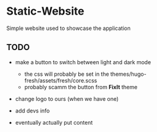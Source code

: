 # Static-Website
Simple website used to showcase the application



## TODO

- make a button to switch between light and dark mode
	- the css will probably be set in the themes/hugo-fresh/assets/fresh/core.scss
	- probably scamm the button from **FixIt** theme


- change logo to ours (when we have one) 

- add devs info

- eventually actually put content

